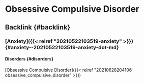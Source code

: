 # Obsessive Compulsive Disorder


## Backlink {#backlink}


### [Anxiety]({{< relref "20210522103519-anxiety" >}}) {#anxiety--20210522103519-anxiety-dot-md}


#### Disorders {#disorders}

[Obsessive Compulsive Disorder]({{< relref "20210628204106-obsessive_compulsive_disorder" >}})
